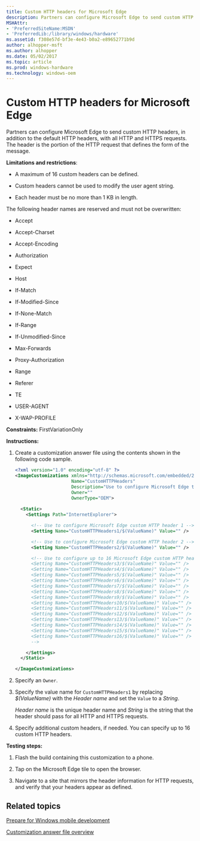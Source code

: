 ```yaml
---
title: Custom HTTP headers for Microsoft Edge
description: Partners can configure Microsoft Edge to send custom HTTP headers, in addition to the default HTTP headers, with all HTTP and HTTPS requests. The header is the portion of the HTTP request that defines the form of the message.
MSHAttr:
- 'PreferredSiteName:MSDN'
- 'PreferredLib:/library/windows/hardware'
ms.assetid: f308e57d-bf3e-4e43-b0a2-e89652771b9d
author: alhopper-msft
ms.author: alhopper
ms.date: 05/02/2017
ms.topic: article
ms.prod: windows-hardware
ms.technology: windows-oem
---
```


# Custom HTTP headers for Microsoft Edge


Partners can configure Microsoft Edge to send custom HTTP headers, in addition to the default HTTP headers, with all HTTP and HTTPS requests. The header is the portion of the HTTP request that defines the form of the message.

**Limitations and restrictions**:

-   A maximum of 16 custom headers can be defined.

-   Custom headers cannot be used to modify the user agent string.

-   Each header must be no more than 1 KB in length.

The following header names are reserved and must not be overwritten:

-   Accept

-   Accept-Charset

-   Accept-Encoding

-   Authorization

-   Expect

-   Host

-   If-Match

-   If-Modified-Since

-   If-None-Match

-   If-Range

-   If-Unmodified-Since

-   Max-Forwards

-   Proxy-Authorization

-   Range

-   Referer

-   TE

-   USER-AGENT

-   X-WAP-PROFILE

<a href="" id="constraints---firstvariationonly"></a>**Constraints:** FirstVariationOnly  

<a href="" id="instructions-"></a>**Instructions:**  
1.  Create a customization answer file using the contents shown in the following code sample.

    ```XML
    <?xml version="1.0" encoding="utf-8" ?>  
    <ImageCustomizations xmlns="http://schemas.microsoft.com/embedded/2004/10/ImageUpdate"  
                         Name="CustomHTTPHeaders"  
                         Description="Use to configure Microsoft Edge to send custom HTTP headers."  
                         Owner=""  
                         OwnerType="OEM"> 
      
      <Static>  
        <Settings Path="InternetExplorer">  

          <!-- Use to configure Microsoft Edge custom HTTP header 1 -->
          <Setting Name="CustomHTTPHeaders1/$(ValueName)" Value="" />

          <!-- Use to configure Microsoft Edge custom HTTP header 2 -->
          <Setting Name="CustomHTTPHeaders2/$(ValueName)" Value="" />

          <!-- Use to configure up to 16 Microsoft Edge custom HTTP headers
          <Setting Name="CustomHTTPHeaders3/$(ValueName)" Value="" />
          <Setting Name="CustomHTTPHeaders4/$(ValueName)" Value="" />
          <Setting Name="CustomHTTPHeaders5/$(ValueName)" Value="" />
          <Setting Name="CustomHTTPHeaders6/$(ValueName)" Value="" />
          <Setting Name="CustomHTTPHeaders7/$(ValueName)" Value="" />
          <Setting Name="CustomHTTPHeaders8/$(ValueName)" Value="" />
          <Setting Name="CustomHTTPHeaders9/$(ValueName)" Value="" />
          <Setting Name="CustomHTTPHeaders10/$(ValueName)" Value="" />
          <Setting Name="CustomHTTPHeaders11/$(ValueName)" Value="" />
          <Setting Name="CustomHTTPHeaders12/$(ValueName)" Value="" />
          <Setting Name="CustomHTTPHeaders13/$(ValueName)" Value="" />
          <Setting Name="CustomHTTPHeaders14/$(ValueName)" Value="" />
          <Setting Name="CustomHTTPHeaders15/$(ValueName)" Value="" />
          <Setting Name="CustomHTTPHeaders16/$(ValueName)" Value="" />
          -->

        </Settings>  
      </Static>

    </ImageCustomizations>
    ```

2.  Specify an `Owner`.

3.  Specify the value name for `CustomHTTPHeaders1` by replacing *$(ValueName)* with the *Header name* and set the `Value` to a *String*.

    *Header name* is the unique header name and *String* is the string that the header should pass for all HTTP and HTTPS requests.

4.  Specify additional custom headers, if needed. You can specify up to 16 custom HTTP headers.

<a href="" id="testing-steps-"></a>**Testing steps:**  
1.  Flash the build containing this customization to a phone.

2.  Tap on the Microsoft Edge tile to open the browser.

3.  Navigate to a site that mirrors the header information for HTTP requests, and verify that your headers appear as defined.

## Related topics

[Prepare for Windows mobile development](https://docs.microsoft.com/en-us/windows-hardware/manufacture/mobile/preparing-for-windows-mobile-development)

[Customization answer file overview](https://docs.microsoft.com/en-us/windows-hardware/customize/mobile/mcsf/customization-answer-file)
